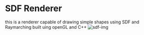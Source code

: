 # SDF Renderer
this is a renderer capable of drawing simple shapes using SDF and Raymarching
built uing openGL and C++
![sdf-img](https://i.ibb.co/ymMz0nhm/Screenshot-2025-03-12-230631.png)
